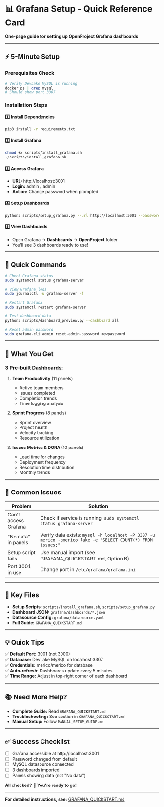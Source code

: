 # 📊 Grafana Setup - Quick Reference Card

**One-page guide for setting up OpenProject Grafana dashboards**

---

## ⚡ 5-Minute Setup

### Prerequisites Check
```bash
# Verify DevLake MySQL is running
docker ps | grep mysql
# Should show port 3307
```

### Installation Steps

#### 1️⃣ Install Dependencies
```bash
pip3 install -r requirements.txt
```

#### 2️⃣ Install Grafana
```bash
chmod +x scripts/install_grafana.sh
./scripts/install_grafana.sh
```

#### 3️⃣ Access Grafana
- **URL:** http://localhost:3001
- **Login:** admin / admin
- **Action:** Change password when prompted

#### 4️⃣ Setup Dashboards
```bash
python3 scripts/setup_grafana.py --url http://localhost:3001 --password YOUR_NEW_PASSWORD
```

#### 5️⃣ View Dashboards
- Open Grafana → **Dashboards** → **OpenProject** folder
- You'll see 3 dashboards ready to use!

---

## 🔧 Quick Commands

```bash
# Check Grafana status
sudo systemctl status grafana-server

# View Grafana logs
sudo journalctl -u grafana-server -f

# Restart Grafana
sudo systemctl restart grafana-server

# Test dashboard data
python3 scripts/dashboard_preview.py --dashboard all

# Reset admin password
sudo grafana-cli admin reset-admin-password newpassword
```

---

## 🎯 What You Get

### 3 Pre-built Dashboards:

1. **Team Productivity** (11 panels)
   - Active team members
   - Issues completed
   - Completion trends
   - Time logging analysis

2. **Sprint Progress** (8 panels)
   - Sprint overview
   - Project health
   - Velocity tracking
   - Resource utilization

3. **Issues Metrics & DORA** (10 panels)
   - Lead time for changes
   - Deployment frequency
   - Resolution time distribution
   - Monthly trends

---

## 🚨 Common Issues

| Problem | Solution |
|---------|----------|
| Can't access Grafana | Check if service is running: `sudo systemctl status grafana-server` |
| "No data" in panels | Verify data exists: `mysql -h localhost -P 3307 -u merico -pmerico lake -e "SELECT COUNT(*) FROM issues;"` |
| Setup script fails | Use manual import (see GRAFANA_QUICKSTART.md, Option B) |
| Port 3001 in use | Change port in `/etc/grafana/grafana.ini` |

---

## 📁 Key Files

- **Setup Scripts:** `scripts/install_grafana.sh`, `scripts/setup_grafana.py`
- **Dashboard JSON:** `grafana/dashboards/*.json`
- **Datasource Config:** `grafana/datasource.yaml`
- **Full Guide:** `GRAFANA_QUICKSTART.md`

---

## 💡 Quick Tips

✅ **Default Port:** 3001 (not 3000)  
✅ **Database:** DevLake MySQL on localhost:3307  
✅ **Credentials:** merico/merico for database  
✅ **Auto-refresh:** Dashboards update every 5 minutes  
✅ **Time Range:** Adjust in top-right corner of each dashboard

---

## 📚 Need More Help?

- **Complete Guide:** Read `GRAFANA_QUICKSTART.md`
- **Troubleshooting:** See section in `GRAFANA_QUICKSTART.md`
- **Manual Setup:** Follow `MANUAL_SETUP_GUIDE.md`

---

## ✅ Success Checklist

- [ ] Grafana accessible at http://localhost:3001
- [ ] Password changed from default
- [ ] MySQL datasource connected
- [ ] 3 dashboards imported
- [ ] Panels showing data (not "No data")

**All checked?** 🎉 **You're ready to go!**

---

**For detailed instructions, see:** [GRAFANA_QUICKSTART.md](GRAFANA_QUICKSTART.md)
